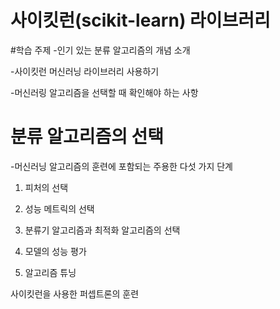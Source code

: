 # 사이킷런(scikit-learn) 라이브러리
#학습 주제
-인기 있는 분류 알고리즘의 개념 소개

-사이킷런 머신러닝 라이브러리 사용하기

-머신러링 알고리즘을 선택할 때 확인해야 하는 사항

# 분류 알고리즘의 선택

-머신러닝 알고리즘의 훈련에 포함되는 주용한 다섯 가지 단계

1. 피처의 선택

2. 성능 메트릭의 선택

3. 분류기 알고리즘과 최적화 알고리즘의 선택

4. 모델의 성능 평가

5. 알고리즘 튜닝

사이킷런을 사용한 퍼셉트론의 훈련
